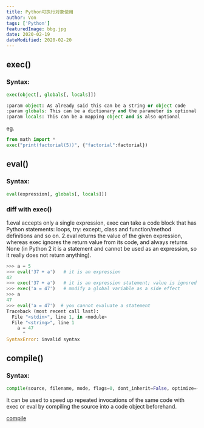 ```yaml
---
title: Python可执行对象使用
author: Von
tags: ['Python']
featuredImage: bbg.jpg
date: 2020-02-19
dateModified: 2020-02-20
---
```


## exec()

### Syntax:
```python
exec(object[, globals[, locals]])

:param object: As already said this can be a string or object code
:param globals: This can be a dictionary and the parameter is optional
:param locals: This can be a mapping object and is also optional
```
eg.
```python
from math import *
exec("print(factorial(5))", {"factorial":factorial})
```

## eval()
### Syntax:
```python
eval(expression[, globals[, locals]])
```
### diff with exec()
1.eval accepts only a single expression, exec can take a code block that has Python statements: loops, try: except:, class and function/method definitions and so on.
2.eval returns the value of the given expression, whereas exec ignores the return value from its code, and always returns None (in Python 2 it is a statement and cannot be used as an expression, so it really does not return anything).

```python
>>> a = 5
>>> eval('37 + a')   # it is an expression
42
>>> exec('37 + a')   # it is an expression statement; value is ignored (None is returned)
>>> exec('a = 47')   # modify a global variable as a side effect
>>> a
47
>>> eval('a = 47')  # you cannot evaluate a statement
Traceback (most recent call last):
  File "<stdin>", line 1, in <module>
  File "<string>", line 1
    a = 47
      ^
SyntaxError: invalid syntax
```

## compile()
### Syntax:
```python
compile(source, filename, mode, flags=0, dont_inherit=False, optimize=-1)
```
It can be used to speed up repeated invocations of the same code with exec or eval by compiling the source into a code object beforehand.

[compile](https://docs.python.org/3/library/functions.html#compile)



